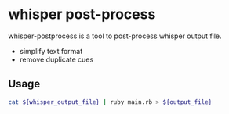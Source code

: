 # whisper post-process

whisper-postprocess is a tool to post-process whisper output file.

- simplify text format
- remove duplicate cues

## Usage

```sh
cat ${whisper_output_file} | ruby main.rb > ${output_file}
```
